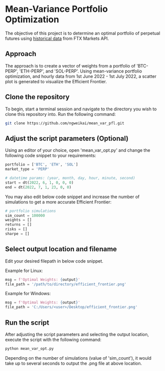 # Mean-Variance Portfolio Optimization
The objective of this project is to determine an optimal portfolio of perpetual futures using [historical data](https://docs.ftx.com/#get-historical-prices) from FTX Markets API.

## Approach
The approach is to create a vector of weights from a portfolio of 'BTC-PERP', 'ETH-PERP', and 'SOL-PERP'.
Using mean-variance portfolio optimization, and hourly data from 1st June 2022 - 1st July 2022, a scatter plot is generated to visualize the Efficient Frontier.

## Clone the repository
To begin, start a terminal session and navigate to the directory you wish to clone this repository into. Run the following command:
```bash
git clone https://github.com/ngweikai/mean_var_pfl.git
```

## Adjust the script parameters (Optional)
Using an editor of your choice, open 'mean_var_opt.py' and change the following code snippet to your requirements:
```python
portfolio = ['BTC', 'ETH', 'SOL']
market_type = 'PERP'

# datetime params: (year, month, day, hour, minute, second)
start = dt(2022, 6, 1, 0, 0, 0)
end = dt(2022, 7, 1, 23, 0, 0)
```

You may also edit below code snippet and increase the number of simulations to get a more accurate Efficient Frontier:
```python
# portfolio simulations
sim_count = 100000
weights = []
returns = []
risks = []
sharpe = []
```

## Select output location and filename
Edit your desired filepath in below code snippet.

Example for Linux:
```python
msg = f'Optimal Weights: {output}'
file_path = '/path/to/directory/efficient_frontier.png'
```

Example for Windows:
```python
msg = f'Optimal Weights: {output}'
file_path = 'C:/Users/<user>/Desktop/efficient_frontier.png'
```

## Run the script
After adjusting the script parameters and selecting the output location, execute the script with the following command:
```bash
python mean_var_opt.py
```

Depending on the number of simulations (value of 'sim_count'), it would take up to several seconds to output the .png file at above location.